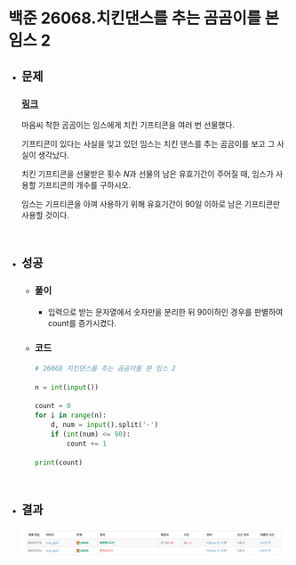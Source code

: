 # 백준 26068.치킨댄스를 추는 곰곰이를 본 임스 2

- ## 문제
    ### [링크](https://www.acmicpc.net/problem/26068)

    마음씨 착한 곰곰이는 임스에게 치킨 기프티콘을 여러 번 선물했다.

    기프티콘이 있다는 사실을 잊고 있던 임스는 치킨 댄스를 추는 곰곰이를 보고 그 사실이 생각났다.

    치킨 기프티콘을 선물받은 횟수 $N$과 선물의 남은 유효기간이 주어질 때, 임스가 사용할 기프티콘의 개수를 구하시오.

    임스는 기프티콘을 아껴 사용하기 위해 유효기간이 90일 이하로 남은 기프티콘만 사용할 것이다.

<br>

- ## 성공

    - ### 풀이
        - 입력으로 받는 문자열에서 숫자만을 분리한 뒤 90이하인 경우를 판별하여 count를 증가시켰다.

    - ### 코드

        ```python
        # 26068 치킨댄스를 추는 곰곰이를 본 임스 2

        n = int(input())

        count = 0
        for i in range(n):
            d, num = input().split('-')
            if (int(num) <= 90):
                count += 1

        print(count)


</br>

- ## 결과

    ![alt text](image/26068_결과.png)